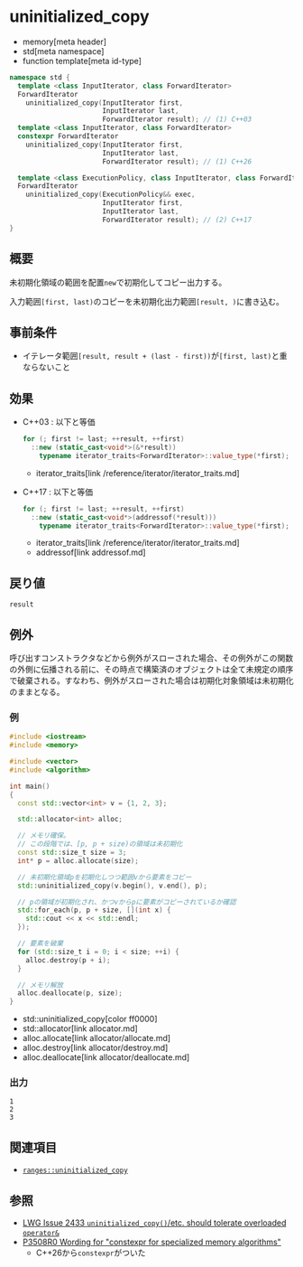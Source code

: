 # uninitialized_copy
* memory[meta header]
* std[meta namespace]
* function template[meta id-type]

```cpp
namespace std {
  template <class InputIterator, class ForwardIterator>
  ForwardIterator
    uninitialized_copy(InputIterator first,
                       InputIterator last,
                       ForwardIterator result); // (1) C++03
  template <class InputIterator, class ForwardIterator>
  constexpr ForwardIterator
    uninitialized_copy(InputIterator first,
                       InputIterator last,
                       ForwardIterator result); // (1) C++26

  template <class ExecutionPolicy, class InputIterator, class ForwardIterator>
  ForwardIterator
    uninitialized_copy(ExecutionPolicy&& exec,
                       InputIterator first,
                       InputIterator last,
                       ForwardIterator result); // (2) C++17
}
```

## 概要
未初期化領域の範囲を配置`new`で初期化してコピー出力する。

入力範囲`[first, last)`のコピーを未初期化出力範囲`[result, )`に書き込む。

## 事前条件

- イテレータ範囲`[result, result + (last - first))`が`[first, last)`と重ならないこと

## 効果
- C++03 : 以下と等価
    ```cpp
    for (; first != last; ++result, ++first)
      ::new (static_cast<void*>(&*result))
        typename iterator_traits<ForwardIterator>::value_type(*first);
    ```
    * iterator_traits[link /reference/iterator/iterator_traits.md]

- C++17 : 以下と等価
    ```cpp
    for (; first != last; ++result, ++first)
      ::new (static_cast<void*>(addressof(*result)))
        typename iterator_traits<ForwardIterator>::value_type(*first);
    ```
    * iterator_traits[link /reference/iterator/iterator_traits.md]
    * addressof[link addressof.md]


## 戻り値
`result`

## 例外

呼び出すコンストラクタなどから例外がスローされた場合、その例外がこの関数の外側に伝播される前に、その時点で構築済のオブジェクトは全て未規定の順序で破棄される。すなわち、例外がスローされた場合は初期化対象領域は未初期化のままとなる。


### 例
```cpp example
#include <iostream>
#include <memory>

#include <vector>
#include <algorithm>

int main()
{
  const std::vector<int> v = {1, 2, 3};

  std::allocator<int> alloc;

  // メモリ確保。
  // この段階では、[p, p + size)の領域は未初期化
  const std::size_t size = 3;
  int* p = alloc.allocate(size);

  // 未初期化領域pを初期化しつつ範囲vから要素をコピー
  std::uninitialized_copy(v.begin(), v.end(), p);

  // pの領域が初期化され、かつvからpに要素がコピーされているか確認
  std::for_each(p, p + size, [](int x) {
    std::cout << x << std::endl;
  });

  // 要素を破棄
  for (std::size_t i = 0; i < size; ++i) {
    alloc.destroy(p + i);
  }

  // メモリ解放
  alloc.deallocate(p, size);
}
```
* std::uninitialized_copy[color ff0000]
* std::allocator[link allocator.md]
* alloc.allocate[link allocator/allocate.md]
* alloc.destroy[link allocator/destroy.md]
* alloc.deallocate[link allocator/deallocate.md]

### 出力
```
1
2
3
```


## 関連項目
- [`ranges::uninitialized_copy`](ranges_uninitialized_copy.md)


## 参照
- [LWG Issue 2433 `uninitialized_copy()`/etc. should tolerate overloaded `operator&`](https://wg21.cmeerw.net/lwg/issue2433)
- [P3508R0 Wording for "constexpr for specialized memory algorithms"](https://open-std.org/jtc1/sc22/wg21/docs/papers/2024/p3508r0.html)
    - C++26から`constexpr`がついた
